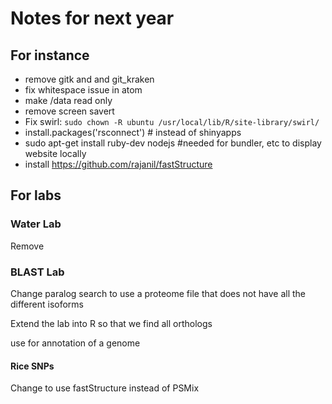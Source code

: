 # Notes for next year

## For instance
* remove gitk and and git_kraken
* fix whitespace issue in atom 
* make /data read only
* remove screen savert
* Fix swirl: `sudo chown -R ubuntu /usr/local/lib/R/site-library/swirl/`
* install.packages('rsconnect') # instead of shinyapps
* sudo apt-get install ruby-dev nodejs #needed for bundler, etc to display website locally
* install https://github.com/rajanil/fastStructure

## For labs

### Water Lab

Remove

### BLAST Lab

Change paralog search to use a proteome file that does not have all the different isoforms

Extend the lab into R so that we find all orthologs

use for annotation of a genome

#### Rice SNPs

Change to use fastStructure instead of PSMix
